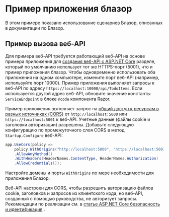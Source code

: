 # <a name="blazor-webassembly-sample-app"></a>Пример приложения блазор

В этом примере показано использование сценариев Блазор, описанных в документации по Блазор.

## <a name="call-web-api-example"></a>Пример вызова веб-API

Для примера веб-API требуется работающий веб-API на основе примера приложения для <a href="https://docs.microsoft.com/aspnet/core/tutorials/first-web-api">создания веб-API с ASP.NET Core</a> разделе, который по умолчанию использует тот же HTTPS-порт (5001), что и пример приложения блазор. Чтобы одновременно использовать оба приложения на одном компьютере, измените порт веб-API (например, используйте порт 10000). Пример приложения выполняет запросы к веб-API по адресу `https://localhost:10000/api/TodoItems`. Если используется другой адрес веб-API, обновите значение константы `ServiceEndpoint` в блоке `@code` компонента Razor.</p>

Пример приложения выполняет запрос на <a href="https://docs.microsoft.com/aspnet/core/security/cors">общий доступ к ресурсам в разных источниках (CORS)</a> от `http://localhost:5000` или `https://localhost:5001` к веб-API. Учетные данные (файлы cookie и заголовки авторизации) разрешены. Добавьте следующую конфигурацию по промежуточного слоя CORS в метод `Startup.Configure` веб-API:</p>

```csharp
app.UseCors(policy => 
    policy.WithOrigins("http://localhost:5000", "https://localhost:5001")
    .AllowAnyMethod()
    .WithHeaders(HeaderNames.ContentType, HeaderNames.Authorization)
    .AllowCredentials());
```

Настройте домены и порты `WithOrigins` по мере необходимости для приложения Блазор.

Веб-API настроен для CORS, чтобы разрешить авторизацию файлов cookie, заголовков и запросов из клиентского кода, но веб-API, созданный с помощью руководства, не авторизует запросы. Рекомендации по реализации см. в <a href="https://docs.microsoft.com/aspnet/core/security/">статье ASP.NET Core безопасность и идентификация</a> .

